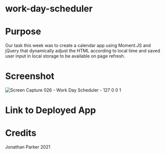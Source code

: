 # work-day-scheduler

# Purpose

Our task this week was to create a calendar app using Moment.JS and jQuery that dynamically adjust the HTML according to local time and saved user input in local storage to be available on page refresh.

# Screenshot

![Screen Capture 026 - Work Day Scheduler - 127 0 0 1](https://user-images.githubusercontent.com/90992593/153771824-a40fdd12-ce2d-4ea1-83f0-8aabca34613f.jpg)

# Link to Deployed App



# Credits

Jonathan Parker 2021
